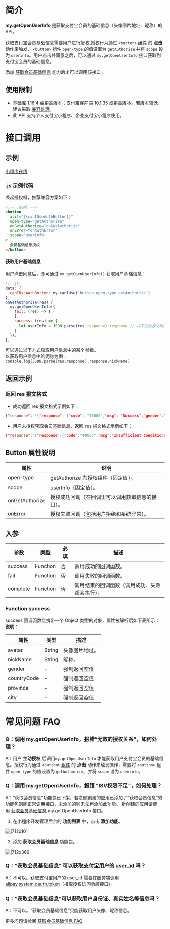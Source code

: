 
# 简介
**my.getOpenUserInfo** 是获取支付宝会员的基础信息（头像图片地址、昵称）的 API。

获取支付宝会员基础信息需要用户进行授权,授权行为通过 `<button>` [组件](https://opendocs.alipay.com/mini/component/button) 的 **点击** 动作来触发， `<button>` 组件 `open-type` 的值设置为 `getAuthorize` 并将 `scope` 设为 `userinfo`。用户点击并同意之后，可以通过 `my.getOpenUserInfo` 接口获取到支付宝会员的基础信息。

添加 [获取会员基础信息](https://opendocs.alipay.com/mini/introduce/twn8vq) 能力后才可以调用该接口。<br />


## 使用限制
- 基础库 [1.16.4](https://opendocs.alipay.com/mini/framework/lib) 或更高版本；支付宝客户端 10.1.35 或更高版本。若版本较低，建议采取 [兼容处理](https://opendocs.alipay.com/mini/framework/compatibility)。<br />
- 此 API 支持个人支付宝小程序、企业支付宝小程序使用。<br />

# 接口调用

## 示例
[小程序在线](https://opendocs.alipay.com/examples/c3ef65d4-5186-4eb6-aab9-95d6e59c800d) 

### .js 示例代码
唤起授权框，推荐兼容方案如下：
```html
<!-- .axml -->
<button
  a:if="{{canIUseAuthButton}}"
  open-type="getAuthorize" 
  onGetAuthorize="onGetAuthorize"
  onError="onAuthError" 
  scope='userInfo'
>
  会员基础信息授权
</button>
```

#### 获取用户基础信息
用户点击同意后，即可通过 `my.getOpenUserInfo()` 获取用户基础信息：
```javascript
// .js 
data: {
  canIUseAuthButton: my.canIUse('button.open-type.getAuthorize')
},
onGetAuthorize(res) {
  my.getOpenUserInfo({
    fail: (res) => {
    },
    success: (res) => {
      let userInfo = JSON.parse(res.response).response // 以下方的报文格式解析两层 response
    }
  });
},
```
可以通过以下方式获取用户信息中的某个参数。<br />以获取用户信息中的昵称为例：`console.log(JSON.parse(res.response).response.nickName)`

## 返回示例

### 返回 res 报文格式

- 成功返回 res 报文格式示例如下：<br />
```json
{"response": "{"response": {"code": "10000","msg": "Success","gender":"","countryCode":"","province":"","city":"","nickName": "XXX","avatar": "https://tfs.alipayobjects.com/images/partner/XXXXXXXX"}}"}
```

- 用户未授权获取会员基础信息，返回 res 报文格式示例如下：<br />
```json
{"response":"{"response":{"code":"40003","msg":"Insufficient Conditions","subCode":"isv.invalid-auth-relations","subMsg":"无效的授权关系"}}"}
```

## Button 属性说明
| **属性** | **说明** |
| --- | --- |
| open-type | getAuthorize 为授权组件（固定值）。 |
| scope | userInfo（固定值）。 |
| onGetAuthorize | 授权成功回调（在回调里可以调用获取信息的接口）。 |
| onError | 授权失败回调（包括用户拒绝和系统异常）。 |


## 入参
| **参数** | **类型** | **必填** | **描述** |
| --- | --- | --- | --- |
| success  | Function | 否 | 调用成功的回调函数。 |
| fail | Function | 否 | 调用失败的回调函数。 |
| complete | Function | 否 | 调用结束的回调函数（调用成功、失败都会执行）。 |


### Function success
success 回调函数会携带一个 Object 类型的对象，属性被解析后如下表所示：<br />**说明**：

| **属性** | **类型** | **描述** |
| --- | --- | --- |
| avatar | String | 头像图片地址。 |
| nickName | String | 昵称。 |
| gender | - | 强制返回空值 |
| countryCode | - | 强制返回空值 |
| province | - | 强制返回空值 |
| city | - | 强制返回空值 |

# 常见问题 FAQ
### Q：调用 my.getOpenUserInfo，报错“无效的授权关系”，如何处理？
A：用户 **主动授权** 后调用`my.getOpenUserInfo` 才能获取用户支付宝会员的基础信息。授权行为通过 `<button>` [组件](https://opendocs.alipay.com/mini/component/button) 的 **点击** 动作来触发操作，需要将 `<button>` 组件 `open-type` 的值设置为 `getAuthorize`，并将 `scope` 设为 `userinfo`。

### Q：调用 my.getOpenUserInfo，报错 "ISV权限不足"，如何处理？
A：“获取会员信息”功能包已下架，若之前创建的应用已添加了“获取会员信息”的功能包则能正常调用接口，未添加的则无法再添加此功能。 新创建的应用请使用 [获取会员基础信息](https://opendocs.alipay.com/mini/introduce/twn8vq) my.getOpenUserInfo 接口。

1. 在小程序开发管理后台的 **功能列表** 中，点击 **添加功能**。

![|712x101](https://gw.alipayobjects.com/zos/skylark-tools/public/files/9219534cf0b476cb9654aa6dfcafcaff.png#align=left&display=inline&height=105&margin=%5Bobject%20Object%5D&originHeight=212&originWidth=1500&status=done&style=stroke&width=746)

2. 添加 **获取会员基础信息** 功能包。

![|712x369](https://gw.alipayobjects.com/zos/skylark-tools/public/files/f213001ed91e03d6fdd36a713f554f8e.png#align=left&display=inline&height=387&margin=%5Bobject%20Object%5D&originHeight=570&originWidth=1099&status=done&style=stroke&width=746)

### Q：“获取会员基础信息” 可以获取支付宝用户的 user_id 吗？
A：不可以。获取支付宝用户的 user_id 需要在服务端调用 [alipay.system.oauth.token](https://opendocs.alipay.com/mini/02qkj4)（换取授权访问令牌接口）。

### Q：“获取会员基础信息”可以获取用户身份证、真实姓名等信息吗？
A：不可以。“获取会员基础信息”只能获取用户头像、昵称信息。

更多问题请参阅 [获取会员基础信息 FAQ](https://opendocs.alipay.com/mini/api/qcn29g)


